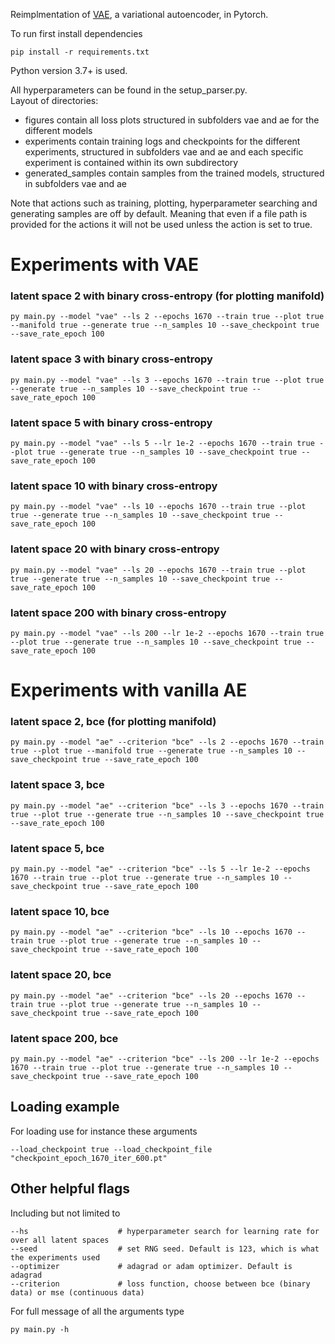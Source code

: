 Reimplmentation of [VAE](https://arxiv.org/pdf/1312.6114.pdf), a variational autoencoder, in Pytorch.

To run first install dependencies

    pip install -r requirements.txt

Python version 3.7+ is used.

All hyperparameters can be found in the setup_parser.py.\
Layout of directories:
- figures contain all loss plots structured in subfolders vae and ae for the different models
- experiments contain training logs and checkpoints for the different experiments, structured in subfolders vae and ae 
and each specific experiment is contained within its own subdirectory
- generated_samples contain samples from the trained models, structured in subfolders vae and ae

Note that actions such as training, plotting, hyperparameter searching and generating samples are off by default.
Meaning that even if a file path is provided for the actions it will not be used unless the action is set to true.

# Experiments with VAE
### latent space 2 with binary cross-entropy (for plotting manifold)

    py main.py --model "vae" --ls 2 --epochs 1670 --train true --plot true --manifold true --generate true --n_samples 10 --save_checkpoint true --save_rate_epoch 100

### latent space 3 with binary cross-entropy 

    py main.py --model "vae" --ls 3 --epochs 1670 --train true --plot true --generate true --n_samples 10 --save_checkpoint true --save_rate_epoch 100

### latent space 5 with binary cross-entropy

    py main.py --model "vae" --ls 5 --lr 1e-2 --epochs 1670 --train true --plot true --generate true --n_samples 10 --save_checkpoint true --save_rate_epoch 100

### latent space 10 with binary cross-entropy

    py main.py --model "vae" --ls 10 --epochs 1670 --train true --plot true --generate true --n_samples 10 --save_checkpoint true --save_rate_epoch 100

### latent space 20 with binary cross-entropy

    py main.py --model "vae" --ls 20 --epochs 1670 --train true --plot true --generate true --n_samples 10 --save_checkpoint true --save_rate_epoch 100

### latent space 200 with binary cross-entropy

    py main.py --model "vae" --ls 200 --lr 1e-2 --epochs 1670 --train true --plot true --generate true --n_samples 10 --save_checkpoint true --save_rate_epoch 100

# Experiments with vanilla AE
### latent space 2, bce (for plotting manifold)

    py main.py --model "ae" --criterion "bce" --ls 2 --epochs 1670 --train true --plot true --manifold true --generate true --n_samples 10 --save_checkpoint true --save_rate_epoch 100

### latent space 3, bce

    py main.py --model "ae" --criterion "bce" --ls 3 --epochs 1670 --train true --plot true --generate true --n_samples 10 --save_checkpoint true --save_rate_epoch 100

### latent space 5, bce

    py main.py --model "ae" --criterion "bce" --ls 5 --lr 1e-2 --epochs 1670 --train true --plot true --generate true --n_samples 10 --save_checkpoint true --save_rate_epoch 100

### latent space 10, bce

    py main.py --model "ae" --criterion "bce" --ls 10 --epochs 1670 --train true --plot true --generate true --n_samples 10 --save_checkpoint true --save_rate_epoch 100

### latent space 20, bce

    py main.py --model "ae" --criterion "bce" --ls 20 --epochs 1670 --train true --plot true --generate true --n_samples 10 --save_checkpoint true --save_rate_epoch 100

### latent space 200, bce

    py main.py --model "ae" --criterion "bce" --ls 200 --lr 1e-2 --epochs 1670 --train true --plot true --generate true --n_samples 10 --save_checkpoint true --save_rate_epoch 100


## Loading example
For loading use for instance these arguments

    --load_checkpoint true --load_checkpoint_file "checkpoint_epoch_1670_iter_600.pt"

## Other helpful flags
Including but not limited to
```
--hs                    # hyperparameter search for learning rate for over all latent spaces
--seed                  # set RNG seed. Default is 123, which is what the experiments used
--optimizer             # adagrad or adam optimizer. Default is adagrad
--criterion             # loss function, choose between bce (binary data) or mse (continuous data)
```

For full message of all the arguments type

    py main.py -h
